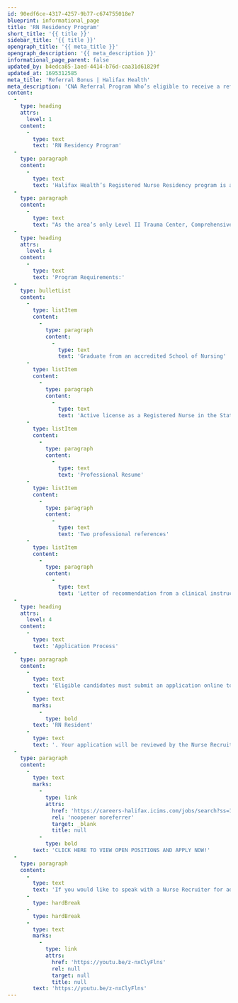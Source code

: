 ```yaml
---
id: 90edf6ce-4317-4257-9b77-c674755018e7
blueprint: informational_page
title: 'RN Residency Program'
short_title: '{{ title }}'
sidebar_title: '{{ title }}'
opengraph_title: '{{ meta_title }}'
opengraph_description: '{{ meta_description }}'
informational_page_parent: false
updated_by: b4edca85-1aed-4414-b76d-caa31d61829f
updated_at: 1695312585
meta_title: 'Referral Bonus | Halifax Health'
meta_description: 'CNA Referral Program Who’s eligible to receive a referral bonus?Team Members classified as Managers, Nurse...'
content:
  -
    type: heading
    attrs:
      level: 1
    content:
      -
        type: text
        text: 'RN Residency Program'
  -
    type: paragraph
    content:
      -
        type: text
        text: 'Halifax Health’s Registered Nurse Residency program is a paid residency program designed for Registered Nurses with less than one year of nursing experience. During this program, the graduate nurse will work directly with a unit preceptor for hands-on instruction combined with classroom-style lectures. This collaborative learning approach is designed to provide the knowledge base and skillset needed to successfully transition from the student role into your new role as a professional nurse.'
  -
    type: paragraph
    content:
      -
        type: text
        text: "As the area’s only Level II Trauma Center, Comprehensive Stroke Center, Neonatal and Pediatric Intensive Care program, Pediatric Emergency Department, OB Emergency Department, Child and Adolescent Behavioral Services, and comprehensive Neurosurgical Services, Halifax Health is a very dynamic organization that\_offers many unique opportunities to support your new career as a Registered Nurse while providing flexible scheduling to maintain a healthy work life balance."
  -
    type: heading
    attrs:
      level: 4
    content:
      -
        type: text
        text: 'Program Requirements:'
  -
    type: bulletList
    content:
      -
        type: listItem
        content:
          -
            type: paragraph
            content:
              -
                type: text
                text: 'Graduate from an accredited School of Nursing'
      -
        type: listItem
        content:
          -
            type: paragraph
            content:
              -
                type: text
                text: 'Active license as a Registered Nurse in the State of Florida (not required to apply, required to begin program)'
      -
        type: listItem
        content:
          -
            type: paragraph
            content:
              -
                type: text
                text: 'Professional Resume'
      -
        type: listItem
        content:
          -
            type: paragraph
            content:
              -
                type: text
                text: 'Two professional references'
      -
        type: listItem
        content:
          -
            type: paragraph
            content:
              -
                type: text
                text: 'Letter of recommendation from a clinical instructor (preferred)'
  -
    type: heading
    attrs:
      level: 4
    content:
      -
        type: text
        text: 'Application Process'
  -
    type: paragraph
    content:
      -
        type: text
        text: 'Eligible candidates must submit an application online to positions listed on our job board as '
      -
        type: text
        marks:
          -
            type: bold
        text: 'RN Resident'
      -
        type: text
        text: '. Your application will be reviewed by the Nurse Recruiter and then forwarded over to the appropriate hiring manager. Should an interview be requested, you will then be contacted directly for scheduling.'
  -
    type: paragraph
    content:
      -
        type: text
        marks:
          -
            type: link
            attrs:
              href: 'https://careers-halifax.icims.com/jobs/search?ss=1&searchKeyword=resident%22'
              rel: 'noopener noreferrer'
              target: _blank
              title: null
          -
            type: bold
        text: 'CLICK HERE TO VIEW OPEN POSITIONS AND APPLY NOW!'
  -
    type: paragraph
    content:
      -
        type: text
        text: 'If you would like to speak with a Nurse Recruiter for additional information, please contact Lacey Smith at (386) 425-5209.'
      -
        type: hardBreak
      -
        type: hardBreak
      -
        type: text
        marks:
          -
            type: link
            attrs:
              href: 'https://youtu.be/z-nxClyFlns'
              rel: null
              target: null
              title: null
        text: 'https://youtu.be/z-nxClyFlns'
---
```

